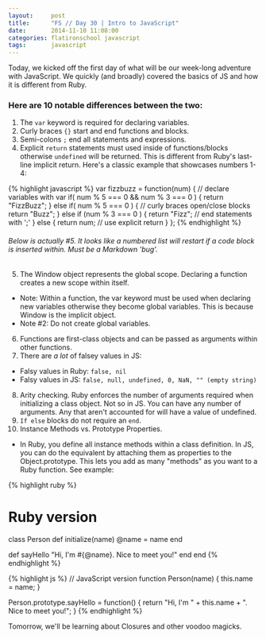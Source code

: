 ```yaml
--- 
layout:     post
title:      "FS // Day 30 | Intro to JavaScript"
date:       2014-11-10 11:08:00
categories: flatironschool javascript
tags:       javascript
---
```


Today, we kicked off the first day of what will be our week-long adventure with JavaScript. We quickly (and broadly) covered the basics of JS and how it is different from Ruby.

### Here are 10 notable differences between the two:

1. The `var` keyword is required for declaring variables.
2. Curly braces `{}` start and end functions and blocks.
3. Semi-colons `;` end all statements and expressions.
4. Explicit `return` statements must used inside of functions/blocks otherwise `undefined` will be returned. This is different from Ruby's last-line implicit return. Here's a classic example that showcases numbers 1-4:

{% highlight javascript %}
var fizzbuzz = function(num) {        // declare variables with var
  if( num % 5 === 0 && num % 3 === 0 ) { 
    return "FizzBuzz";
  } else if( num % 5 === 0 ) {        // curly braces open/close blocks
    return "Buzz";
  } else if (num % 3 === 0 ) {
    return "Fizz";                    // end statements with ';'
  } else {
    return num;                       // use explicit return
  }
};
{% endhighlight %}

###### Below is actually #5. It looks like a numbered list will restart if a code block is inserted within. Must be a Markdown 'bug'. 
5. The Window object represents the global scope. Declaring a function creates a new scope within itself. 
  * Note: Within a function, the var keyword must be used when declaring new variables otherwise they become global variables. This is because Window is the implicit object. 
  * Note #2: Do not create global variables.
6. Functions are first-class objects and can be passed as arguments within other functions.
7. There are *a lot* of falsey values in JS:
  * Falsy values in Ruby: `false, nil`
  * Falsy values in JS: `false, null, undefined, 0, NaN, "" (empty string)`
8. Arity checking. Ruby enforces the number of arguments required when initializing a class object. Not so in JS. You can have any number of arguments. Any that aren't accounted for will have a value of undefined.
9. `If else` blocks do not require an `end`.
10. Instance Methods vs. Prototype Properties.
  * In Ruby, you define all instance methods within a class definition. In JS, you can do the equivalent by attaching them as properties to the Object.prototype. This lets you add as many "methods" as you want to a Ruby function. See example:

{% highlight ruby %}
# Ruby version
class Person
  def initialize(name)
    @name = name
  end

  def sayHello
    "Hi, I'm #{@name}. Nice to meet you!"
  end
end
{% endhighlight %}

{% highlight js %}
// JavaScript version
function Person(name) {
  this.name = name;
}

Person.prototype.sayHello = function() {
    return "Hi, I'm " + this.name + ". Nice to meet you!";
}
{% endhighlight %}

Tomorrow, we'll be learning about Closures and other voodoo magicks. 


